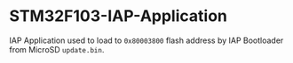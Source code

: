 # STM32F103-IAP-Application

IAP Application used to load to `0x80003800` flash address by IAP Bootloader from MicroSD `update.bin`.
